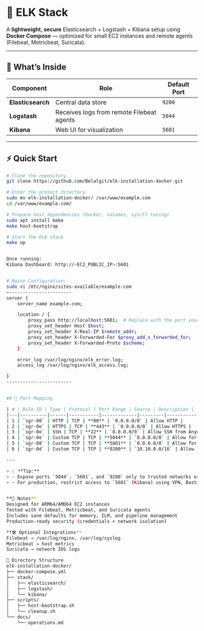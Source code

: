 # 🧩 ELK Stack

A **lightweight, secure** Elasticsearch + Logstash + Kibana setup using **Docker Compose** — optimized for small EC2 instances and remote agents (Filebeat, Metricbeat, Suricata).

---

## 🚀 What’s Inside

| Component       | Role | Default Port |
|-----------------|------|--------------|
| **Elasticsearch** | Central data store | `9200` |
| **Logstash**      | Receives logs from remote Filebeat agents | `5044` |
| **Kibana**        | Web UI for visualization | `5601` |

---

## ⚡ Quick Start

```bash
# Clone the repository
git clone https://github.com/Belalgit/elk-installation-docker.git

# Enter the project directory
sudo mv elk-installation-docker/ /var/www/example.com
cd /var/www/example.com/

# Prepare host dependencies (Docker, volumes, sysctl tuning)
sudo apt install make 
make host-bootstrap

# Start the ELK stack
make up


Once running:
Kibana Dashboard: http://<EC2_PUBLIC_IP>:5601


# Nginx Configuration:
sudo vi /etc/nginx/sites-available/example.com 
—-----------------------
server {
    server_name example.com;

    location / {
        proxy_pass http://localhost:5601;  # Replace with the port your frontend container is exposing
        proxy_set_header Host $host;
        proxy_set_header X-Real-IP $remote_addr;
        proxy_set_header X-Forwarded-For $proxy_add_x_forwarded_for;
        proxy_set_header X-Forwarded-Proto $scheme;
    }

    error_log /var/log/nginx/elk_error.log;
    access_log /var/log/nginx/elk_access.log;

}
------------------------


## 🔐 Port Mapping

| # | Rule ID | Type | Protocol | Port Range | Source | Description |
|---|----------|------|-----------|-------------|---------|--------------|
| 1 | `sgr-00` | HTTP | TCP | **80** | `0.0.0.0/0` | Allow HTTP |
| 2 | `sgr-0e` | HTTPS | TCP | **443** | `0.0.0.0/0` | Allow HTTPS |
| 3 | `sgr-0e` | SSH | TCP | **22** | `0.0.0.0/0` | Allow SSH from Anywhere *(Admin)* |
| 4 | `sgr-0e` | Custom TCP | TCP | **5044** | `0.0.0.0/0` | Allow for Logstash |
| 5 | `sgr-08` | Custom TCP | TCP | **5601** | `0.0.0.0/0` | Allow for Kibana |
| 6 | `sgr-0d` | Custom TCP | TCP | **9200** | `10.10.0.0/16` | Allow for VPC (Elasticsearch) |

---

> 💡 **Tip:**  
> - Expose ports `5044`, `5601`, and `9200` only to trusted networks or security groups.  
> - For production, restrict access to `5601` (Kibana) using VPN, Bastion, or private IPs.


**🧠 Notes**
Designed for ARM64/AMD64 EC2 instances
Tested with Filebeat, Metricbeat, and Suricata agents
Includes sane defaults for memory, ILM, and pipeline management
Production-ready security (credentials + network isolation)

**🛠️ Optional Integrations**
Filebeat → /var/log/nginx, /var/log/syslog
Metricbeat → host metrics
Suricata → network IDS logs

📂 Directory Structure
elk-installation-docker/
├── docker-compose.yml
├── stack/
│   ├── elasticsearch/
│   ├── logstash/
│   └── kibana/
├── scripts/
│   ├── host-bootstrap.sh
│   └── cleanup.sh
└── docs/
    └── operations.md
